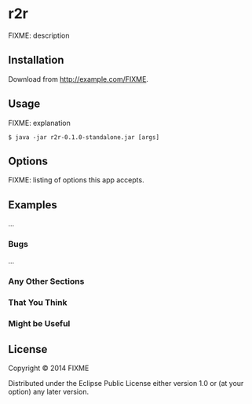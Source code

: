 # r2r

FIXME: description

## Installation

Download from http://example.com/FIXME.

## Usage

FIXME: explanation

    $ java -jar r2r-0.1.0-standalone.jar [args]

## Options

FIXME: listing of options this app accepts.

## Examples

...

### Bugs

...

### Any Other Sections
### That You Think
### Might be Useful

## License

Copyright © 2014 FIXME

Distributed under the Eclipse Public License either version 1.0 or (at
your option) any later version.
